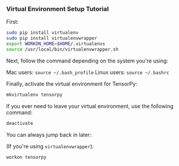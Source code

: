 ### Virtual Environment Setup Tutorial

First:

```bash
sudo pip install virtualenv
sudo pip install virtualenvwrapper
export WORKON_HOME=$HOME/.virtualenvs
source /usr/local/bin/virtualenvwrapper.sh
```

Next, follow the command depending on the system you're using:

Mac users: ``source ~/.bash_profile``
Linux users: ``source ~/.bashrc``

Finally, activate the virtual environment for TensorPy:

```bash
mkvirtualenv tensorpy
```

If you ever need to leave your virtual environment, use the following command:

```bash
deactivate
```

You can always jump back in later:

(If you're using ``virtualenvwrapper``):
```bash
workon tensorpy
```
